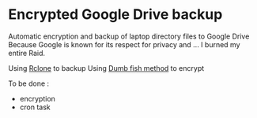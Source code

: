 # Encrypted Google Drive backup
Automatic encryption and backup of laptop directory files to Google Drive
Because Google is known for its respect for privacy and ... I burned my entire Raid.

Using [Rclone](https://rclone.org/drive/) to backup
Using [Dumb fish method](YouReReallyDumb) to encrypt

To be done :
- encryption
- cron task
